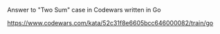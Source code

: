 Answer to "Two Sum" case in Codewars written in Go

https://www.codewars.com/kata/52c31f8e6605bcc646000082/train/go